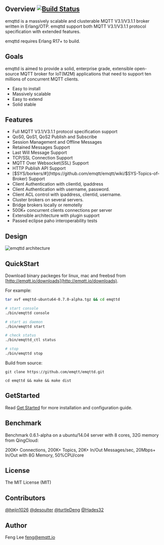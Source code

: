 
## Overview [![Build Status](https://travis-ci.org/emqtt/emqttd.svg?branch=master)](https://travis-ci.org/emqtt/emqttd)

emqttd is a massively scalable and clusterable MQTT V3.1/V3.1.1 broker written in Erlang/OTP. emqttd support both MQTT V3.1/V3.1.1 protocol specification with extended features.

emqttd requires Erlang R17+ to build.


## Goals

emqttd is aimed to provide a solid, enterprise grade, extensible open-source MQTT broker for IoT(M2M) applications that need to support ten millions of concurrent MQTT clients.

* Easy to install
* Massively scalable
* Easy to extend
* Solid stable


## Features

* Full MQTT V3.1/V3.1.1 protocol specification support
* QoS0, QoS1, QoS2 Publish and Subscribe
* Session Management and Offline Messages
* Retained Messages Support
* Last Will Message Support
* TCP/SSL Connection Support
* MQTT Over Websocket(SSL) Support
* HTTP Publish API Support
* [$SYS/borkers/#](https://github.com/emqtt/emqtt/wiki/$SYS-Topics-of-Broker) Support
* Client Authentication with clientId, ipaddress
* Client Authentication with username, password.
* Client ACL control with ipaddress, clientid, username.
* Cluster brokers on several servers.
* Bridge brokers locally or remotelly
* 500K+ concurrent clients connections per server
* Extensible architecture with plugin support
* Passed eclipse paho interoperability tests


## Design

![emqttd architecture](http://emqtt.io/static/img/Architecture.png)


## QuickStart

Download binary packeges for linux, mac and freebsd from [http://emqtt.io/downloads](http://emqtt.io/downloads).

For example:

```sh
tar xvf emqttd-ubuntu64-0.7.0-alpha.tgz && cd emqttd

# start console
./bin/emqttd console

# start as daemon
./bin/emqttd start

# check status
./bin/emqttd_ctl status

# stop
./bin/emqttd stop
``` 

Build from source:

```
git clone https://github.com/emqtt/emqttd.git

cd emqttd && make && make dist
```


## GetStarted

Read [Get Started](https://github.com/emqtt/emqttd/wiki/Get-Started) for more installation and configuration guide.


## Benchmark

Benchmark 0.6.1-alpha on a ubuntu/14.04 server with 8 cores, 32G memory from QingCloud:

200K+ Connections, 200K+ Topics, 20K+ In/Out Messages/sec, 20Mbps+ In/Out with 8G Memory, 50%CPU/core


## License

The MIT License (MIT)


## Contributors

[@hejin1026](https://github.com/hejin1026)
[@desoulter](https://github.com/desoulter)
[@turtleDeng](https://github.com/turtleDeng)
[@Hades32](https://github.com/Hades32)


## Author

Feng Lee <feng@emqtt.io>

